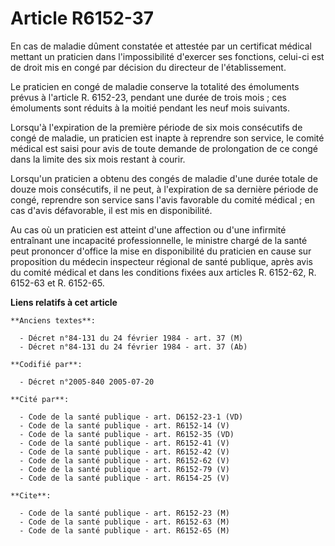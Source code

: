 # Article R6152-37

En cas de maladie dûment constatée et attestée par un certificat médical mettant un praticien dans l'impossibilité d'exercer
ses fonctions, celui-ci est de droit mis en congé par décision du directeur de l'établissement.

Le praticien en congé de maladie conserve la totalité des émoluments prévus à l'article R. 6152-23, pendant une durée de
trois mois ; ces émoluments sont réduits à la moitié pendant les neuf mois suivants.

Lorsqu'à l'expiration de la première période de six mois consécutifs de congé de maladie, un praticien est inapte à reprendre
son service, le comité médical est saisi pour avis de toute demande de prolongation de ce congé dans la limite des six mois
restant à courir.

Lorsqu'un praticien a obtenu des congés de maladie d'une durée totale de douze mois consécutifs, il ne peut, à l'expiration
de sa dernière période de congé, reprendre son service sans l'avis favorable du comité médical ; en cas d'avis défavorable,
il est mis en disponibilité.

Au cas où un praticien est atteint d'une affection ou d'une infirmité entraînant une incapacité professionnelle, le ministre
chargé de la santé peut prononcer d'office la mise en disponibilité du praticien en cause sur proposition du médecin
inspecteur régional de santé publique, après avis du comité médical et dans les conditions fixées aux articles R. 6152-62, R.
6152-63 et R. 6152-65.

**Liens relatifs à cet article**

	**Anciens textes**:

	  - Décret n°84-131 du 24 février 1984 - art. 37 (M)
	  - Décret n°84-131 du 24 février 1984 - art. 37 (Ab)

	**Codifié par**:

	  - Décret n°2005-840 2005-07-20

	**Cité par**:

	  - Code de la santé publique - art. D6152-23-1 (VD)
	  - Code de la santé publique - art. R6152-14 (V)
	  - Code de la santé publique - art. R6152-35 (VD)
	  - Code de la santé publique - art. R6152-41 (V)
	  - Code de la santé publique - art. R6152-42 (V)
	  - Code de la santé publique - art. R6152-62 (V)
	  - Code de la santé publique - art. R6152-79 (V)
	  - Code de la santé publique - art. R6154-25 (V)

	**Cite**:

	  - Code de la santé publique - art. R6152-23 (M)
	  - Code de la santé publique - art. R6152-63 (M)
	  - Code de la santé publique - art. R6152-65 (M)

